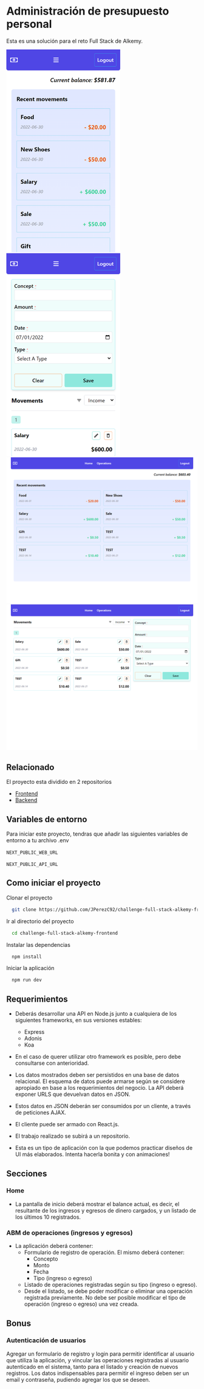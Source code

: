 # Administración de presupuesto personal

Esta es una solución para el reto Full Stack de Alkemy.

<img src="./public/preview-1.png" alt="drawing" width="300"/>
<img src="./public/preview-2.png" alt="drawing" width="300"/>
<img src="./public/preview-3.png" alt="drawing" width="700"/>
<img src="./public/preview-4.png" alt="drawing" width="700"/>

## Relacionado

El proyecto esta dividido en 2 repositorios

- [Frontend](https://github.com/JPerezC92/challenge-full-stack-alkemy-frontend)
- [Backend](https://github.com/JPerezC92/challenge-full-stack-alkemy-backend)

## Variables de entorno

Para iniciar este proyecto, tendras que añadir las siguientes variables de entorno a tu archivo .env

`NEXT_PUBLIC_WEB_URL`

`NEXT_PUBLIC_API_URL`

## Como iniciar el proyecto

Clonar el proyecto

```bash
  git clone https://github.com/JPerezC92/challenge-full-stack-alkemy-frontend.git
```

Ir al directorio del proyecto

```bash
  cd challenge-full-stack-alkemy-frontend
```

Instalar las dependencias

```bash
  npm install
```

Iniciar la aplicación

```bash
  npm run dev
```

## Requerimientos

- Deberás desarrollar una API en Node.js junto a cualquiera de los siguientes frameworks, en sus versiones estables:

  - Express
  - Adonis
  - Koa

- En el caso de querer utilizar otro framework es posible, pero debe consultarse con anterioridad.

- Los datos mostrados deben ser persistidos en una base de datos relacional. El esquema de
  datos puede armarse según se considere apropiado en base a los requerimientos del
  negocio. La API deberá exponer URLS que devuelvan datos en JSON.

- Estos datos en JSON deberán ser consumidos por un cliente, a través de peticiones AJAX.
- El cliente puede ser armado con React.js.
- El trabajo realizado se subirá a un repositorio.

- Esta es un tipo de aplicación con la que podemos practicar diseños de UI más elaborados. Intenta hacerla bonita y con animaciones!

## Secciones

### Home

- La pantalla de inicio deberá mostrar el balance actual, es decir, el resultante de los ingresos y egresos de dinero cargados, y un listado de los últimos 10 registrados.

### ABM de operaciones (ingresos y egresos)

- La aplicación deberá contener:
  - Formulario de registro de operación. El mismo deberá contener:
    - Concepto
    - Monto
    - Fecha
    - Tipo (ingreso o egreso)
  - Listado de operaciones registradas según su tipo (ingreso o egreso).
  - Desde el listado, se debe poder modificar o eliminar una operación registrada previamente. No debe ser posible modificar el tipo de operación (ingreso o egreso) una vez creada.

## Bonus

### Autenticación de usuarios

Agregar un formulario de registro y login para permitir identificar al usuario que utiliza la
aplicación, y vincular las operaciones registradas al usuario autenticado en el sistema,
tanto para el listado y creación de nuevos registros. Los datos indispensables para permitir
el ingreso deben ser un email y contraseña, pudiendo agregar los que se deseen.
